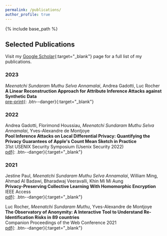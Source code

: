 ```yaml
---
permalink: /publications/
author_profile: true
---
```


{% include base_path %}

## Selected Publications

Visit my [Google Scholar](https://scholar.google.com/citations?user=zYVEyL4AAAAJ&hl=en){:target="_blank"} page for a full list of my publications.

### 2023

*Meenatchi Sundaram Muthu Selva Annamalai*, Andrea Gadotti, Luc Rocher  
**A Linear Reconstruction Approach for Attribute Inference Attacks against Synthetic Data**  
[pre-print](https://arxiv.org/abs/2301.10053){: .btn--danger}{:target="_blank"}  

### 2022

Andrea Gadotti, Florimond Houssiau, *Meenatchi Sundaram Muthu Selva Annamalai*, Yves-Alexandre de Montjoye  
**Pool Inference Attacks on Local Differential Privacy: Quantifying the Privacy Guarantees of Apple's Count Mean Sketch in Practice**  
31st USENIX Security Symposium (Usenix Security 2022)  
[pdf](https://www.usenix.org/system/files/sec22-gadotti_1.pdf){: .btn--danger}{:target="_blank"}  

### 2021

Jestine Paul, *Meenatchi Sundaram Muthu Selva Annamalai*, William Ming, Ahmad Al Badawi, Bharadwaj Veeravalli, Khin Mi Mi Aung  
**Privacy-Preserving Collective Learning With Homomorphic Encryption**  
IEEE Access  
[pdf](https://ieeexplore.ieee.org/stamp/stamp.jsp?arnumber=9543673){: .btn--danger}{:target="_blank"}  

Luc Rocher, *Meenatchi Sundaram Muthu*, Yves-Alexandre de Montjoye  
**The Observatory of Anonymity: A Interactive Tool to Understand Re-Identification Risks in 89 countries**  
Companion Proceedings of the Web Conference 2021  
[pdf](https://spiral.imperial.ac.uk/bitstream/10044/1/89328/2/www-observatory-final.pdf){: .btn--danger}{:target="_blank"}  